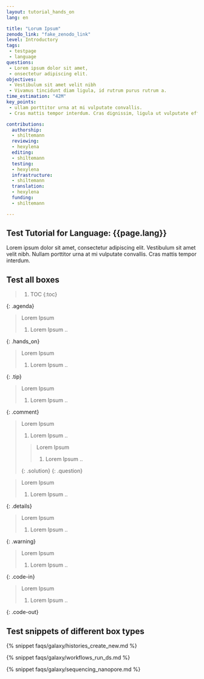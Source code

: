 ```yaml
---
layout: tutorial_hands_on
lang: en

title: "Lorum Ipsum"
zenodo_link: "fake_zenodo_link"
level: Introductory
tags:
 - testpage
 - language
questions:
 - Lorem ipsum dolor sit amet,
 - onsectetur adipiscing elit.
objectives:
 - Vestibulum sit amet velit nibh
 - Vivamus tincidunt diam ligula, id rutrum purus rutrum a.
time_estimation: "42M"
key_points:
 - ullam porttitor urna at mi vulputate convallis.
 - Cras mattis tempor interdum. Cras dignissim, ligula ut vulputate efficitur, lacus metus congue urn

contributions:
  authorship:
  - shiltemann
  reviewing:
  - hexylena
  editing:
  - shiltemann
  testing:
  - hexylena
  infrastructure:
  - shiltemann
  translation:
  - hexylena
  funding:
  - shiltemann

---
```


## Test Tutorial for Language: {{page.lang}}


Lorem ipsum dolor sit amet, consectetur adipiscing elit. Vestibulum sit amet velit nibh.
Nullam porttitor urna at mi vulputate convallis. Cras mattis tempor interdum.


## Test all boxes

> <agenda-title></agenda-title>
> 1. TOC
> {:toc}
>
{: .agenda}



> <hands-on-title>Lorem Ipsum</hands-on-title>
>
> 1. Lorem Ipsum ..
>
{: .hands_on}



> <tip-title>Lorem Ipsum</tip-title>
>
> 1. Lorem Ipsum ..
>
{: .tip}



> <comment-title>Lorem Ipsum</comment-title>
>
> 1. Lorem Ipsum ..
>
{: .comment}



> <question-title>Lorem Ipsum</question-title>
>
> 1. Lorem Ipsum ..
>
> > <solution-title>Lorem Ipsum</solution-title>
> >
> > 1. Lorem Ipsum ..
> >
> {: .solution}
{: .question}







> <details-title>Lorem Ipsum</details-title>
>
> 1. Lorem Ipsum ..
>
{: .details}




> <warning-title>Lorem Ipsum</warning-title>
>
> 1. Lorem Ipsum ..
>
{: .warning}


> <code-in-title>Lorem Ipsum</code-in-title>
>
> 1. Lorem Ipsum ..
>
{: .code-in}


> <code-out-title>Lorem Ipsum</code-out-title>
>
> 1. Lorem Ipsum ..
>
{: .code-out}


## Test snippets of different box types


{% snippet faqs/galaxy/histories_create_new.md %} <!-- tip box -->

{% snippet faqs/galaxy/workflows_run_ds.md %} <!-- hands_on box -->

{% snippet faqs/galaxy/sequencing_nanopore.md %} <!-- comment box -->



